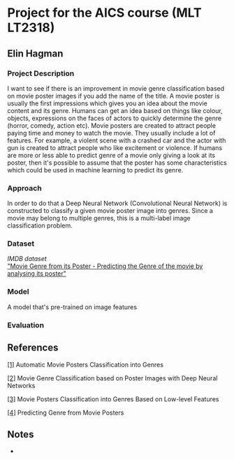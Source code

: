 # Project for the AICS course (MLT LT2318)

## Elin Hagman

### Project Description

I want to see if there is an improvement in  movie genre classification based  on movie poster images if you add the name of the title. A movie poster is usually the first impressions which gives you an idea about the movie content and its genre. Humans can get an idea based on things like colour, objects, expressions on the faces of actors to quickly determine the genre (horror, comedy, action etc).  Movie posters are created to attract people paying time and money to watch the movie. They  usually include a lot of features. For example, a violent scene with a crashed car and the actor with gun is created to attract people who like excitement or violence. If humans are more or less able to predict genre of a movie only giving a look at its poster, then it's possible to assume that the poster has some characteristics which could be used in machine learning to predict its genre.

### Approach

In order to do that a Deep Neural Network (Convolutional Neural Network) is constructed to classify a given movie poster image into genres. Since a movie may belong to multiple genres, this is a multi-label image classification problem.



### Dataset

*IMDB dataset*\
["Movie Genre from its Poster - Predicting the Genre of the movie by analysing its poster"](https://www.kaggle.com/neha1703/movie-genre-from-its-poster)

### Model

A model that's pre-trained on image features

### Evaluation

## References

[[1]](https://www.researchgate.net/publication/282196711_Automatic_Movie_Posters_Classification_into_Genres)
Automatic Movie Posters Classification into Genres 

[[2]](https://www.researchgate.net/publication/320575653_Movie_Genre_Classification_based_on_Poster_Images_with_Deep_Neural_Networks)
Movie Genre Classification based on Poster Images with Deep Neural Networks 

[[3]](https://www.researchgate.net/publication/271472129_Movie_posters_classification_into_genres_based_on_low-level_features)
Movie Posters Classification into Genres Based on Low-level Features 

[[4]](https://www.google.com/url?sa=t&rct=j&q=&esrc=s&source=web&cd=1&ved=2ahUKEwjB-o7299DmAhUDxMQBHRnUC40QFjAAegQIAxAC&url=http%3A%2F%2Fcs229.stanford.edu%2Fproj2019spr%2Freport%2F9.pdf&usg=AOvVaw2QnPi1zU94bTmVLjsxK7df)
Predicting Genre from Movie Posters 

## Notes

  - 
